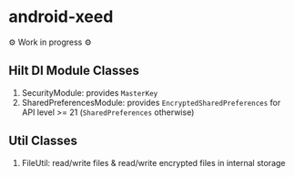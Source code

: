 # android-xeed

⚙️ Work in progress ⚙️

## Hilt DI Module Classes

1. SecurityModule: provides `MasterKey`
2. SharedPreferencesModule: provides `EncryptedSharedPreferences` for API level >= 21 (`SharedPreferences` otherwise)

## Util Classes

1. FileUtil: read/write files & read/write encrypted files in internal storage